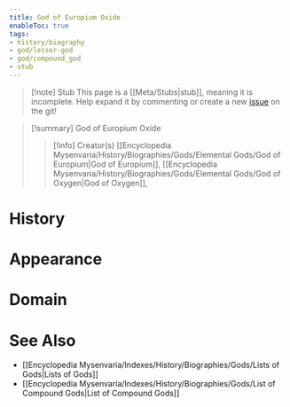 ```yaml
---
title: God of Europium Oxide
enableToc: true
tags:
- history/biography
- god/lesser-god
- god/compound_god
- stub
---
```


> [!note] Stub
> This page is a [[Meta/Stubs|stub]], meaning it is incomplete. Help expand it by commenting or create a new [issue](https://github.com/RagtimeGal/quartz--encyclopedia-mysenvaria/issues/new/choose) on the git!


> [!summary] God of Europium Oxide
> > [!info] Creator(s)
> > [[Encyclopedia Mysenvaria/History/Biographies/Gods/Elemental Gods/God of Europium|God of Europium]], [[Encyclopedia Mysenvaria/History/Biographies/Gods/Elemental Gods/God of Oxygen|God of Oxygen]], 

# History

# Appearance

# Domain

# See Also
- [[Encyclopedia Mysenvaria/Indexes/History/Biographies/Gods/Lists of Gods|Lists of Gods]]
- [[Encyclopedia Mysenvaria/Indexes/History/Biographies/Gods/List of Compound Gods|List of Compound Gods]]
